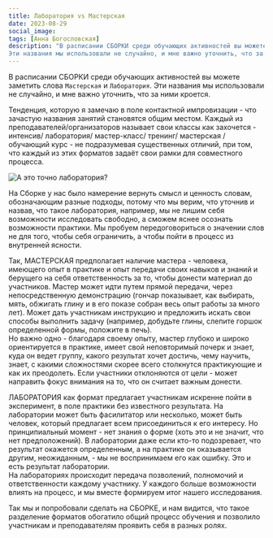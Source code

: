 ```yaml
---
title: Лаборатория vs Мастерская
date: 2023-08-29
social_image: 
tags: [Анна Богословская]
description: "В расписании СБОРКИ среди обучающих активностей вы можете заметить слова `Мастерская` и `Лаборатория`.
Эти названия мы использовали не случайно, и мне важно уточнить, что за ними кроется&nbsp;..."
---
```


В расписании СБОРКИ среди обучающих активностей вы можете заметить слова `Мастерская` и `Лаборатория`.
Эти названия мы использовали не случайно, и мне важно уточнить, что за ними кроется.

Тенденция, которую я замечаю в поле контактной импровизации - что зачастую названия занятий становятся общим местом. Каждый из преподавателей/организаторов называет свои классы как захочется  - интенсив/ лаборатория/ мастер-класс/ тренинг/ мастерская /обучающий курс - не подразумевая существенных отличий, при том, что каждый из этих форматов задаёт свои рамки для совместного процесса.

![А это точно лаборатория?](/media/tg-pack-lab.png)
<!-- <img src="/media/tg-pack-lab.png" alt="А это точно лаборатория?" width="200px"/> -->

На Сборке у нас было намерение вернуть смысл и ценность словам, обозначающим разные подходы, потому что мы верим, что уточнив и назвав, что такое лаборатория, например, мы не лишим себя возможности исследовать свободно, а сможем яснее осознать возможности практики.
Мы пробуем передоговориться о значении слов не для того, чтобы себя ограничить, а чтобы пойти в процесс из внутренней ясности.

Так, МАСТЕРСКАЯ предполагает наличие мастера - человека, имеющего опыт в практике и опыт передачи своих навыков и знаний и берущего на себя ответственность за то, чтобы донести материал до участников. Мастер может идти путем прямой передачи, через непосредственную демонстрацию (гончар показывает, как выбирать, мять, обжигать глину и в его показе собран весь опыт работы за много лет). Может дать участникам инструкцию и предложить искать свои способы выполнить задачу (например, добудьте глины, слепите горшок определенной формы, положите в печь).  
Но важно одно - благодаря своему опыту, мастер глубоко и широко ориентируется в практике, имеет свой неповторимый почерк и знает, куда он ведет группу, какого результат хочет достичь, чему научить, знает, с какими сложностями скорее всего столкнутся практикующие и как их преодолеть. Если участники отклоняются от цели - может направить фокус внимания на то, что он считает важным донести.

ЛАБОРАТОРИЯ как формат предлагает участникам искренне пойти в эксперимент, в поле практики без известного результата. На лаборатории может быть фасилитатор или несколько, может быть человек, который предлагает всем присоединиться к его интересу. Но принципиальный момент - нет знания о форме (хоть это и не значит, что нет предположений). В лаборатории даже если кто-то подозревает, что результат окажется определенным, а на практике он оказывается другим, неожиданным, - мы не воспринимаем его как ошибку. Это и есть результат лаборатории.  
На лабораториях происходит передача позволений, полномочий и ответственности каждому участнику. У каждого больше возможности влиять на процесс, и мы вместе формируем итог нашего исследования.

Так мы и попробовали сделать на СБОРКЕ, и нам видится, что такое разделение форматов обогатило общий процесс обучения и позволило участникам и преподавателям проявить себя в разных ролях.
